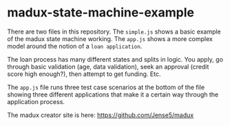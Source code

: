 # madux-state-machine-example

There are two files in this repository.  The `simple.js` shows a basic example of the madux state machine working.  The `app.js` shows a more complex model around the notion of a `loan application`.

The loan process has many different states and splits in logic.  You apply, go through basic validation (age, data validation), seek an approval (credit score high enough?), then attempt to get funding.  Etc.

The `app.js` file runs three test case scenarios at the bottom of the file showing three different applications that make it a certain way through the application process.

The madux creator site is here: https://github.com/Jense5/madux